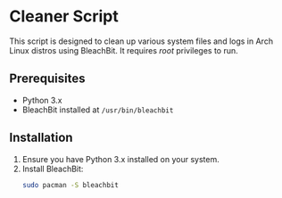 # Cleaner Script

This script is designed to clean up various system files and logs in Arch Linux distros using BleachBit. 
It requires *root* privileges to run.

## Prerequisites

- Python 3.x
- BleachBit installed at `/usr/bin/bleachbit`

## Installation

1. Ensure you have Python 3.x installed on your system.
2. Install BleachBit:
   ```sh
   sudo pacman -S bleachbit

   
